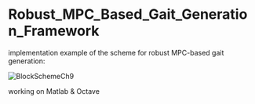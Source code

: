 # Robust_MPC_Based_Gait_Generation_Framework
implementation example of the scheme for robust MPC-based gait generation:

![BlockSchemeCh9](https://user-images.githubusercontent.com/59538523/184869104-294b383f-636d-48be-8b4a-1862480ac0ee.png)

working on Matlab & Octave
